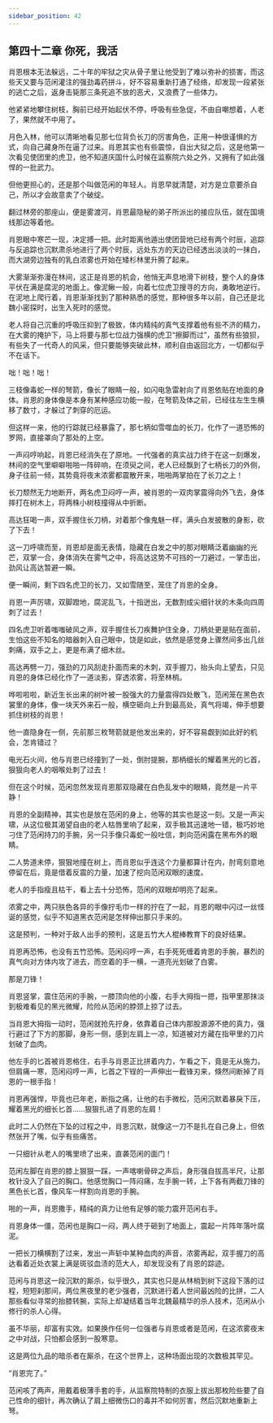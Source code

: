 ```yaml
---
sidebar_position: 42
---
```


## 第四十二章 **你死，我活**

肖恩根本无法躲远，二十年的牢狱之灾从骨子里让他受到了难以弥补的损害，而这些天又要与范闲灌注的强劲毒药拼斗，好不容易重新打通了经络，却发现一段紧张的逃亡之后，返身击毙那三条死追不放的恶犬，又浪费了一些体力。

他紧紧地攀住树枝，胸前已经开始起伏不停，呼吸有些急促，不由自嘲想着，人老了，果然就不中用了。

月色入林，他可以清晰地看见那七位背负长刀的厉害角色，正用一种很谨惧的方式，向自己藏身所在逼了过来。肖恩其实也有些震惊，自出大狱之后，这是他第一次看见使团里的虎卫，他不知道庆国什么时候在监察院六处之外，又拥有了如此强悍的一批武力。

但他更担心的，还是那个叫做范闲的年轻人。肖恩早就清楚，对方是立意要杀自己，所以才会故意卖了个破绽。

翻过林旁的那座山，便是雾渡河，肖恩最隐秘的弟子所派出的接应队伍，就在国境线那边等着他。

肖恩眼中寒芒一现，决定搏一把。此时距离他遁出使团营地已经有两个时辰，追踪与反追踪也沉默肃杀地进行了两个时辰，远处东方的天边已经透出淡淡的一抹白，而大湖旁边独有的乳白浓雾也开始在矮杉林里升腾了起来。

大雾渐渐弥漫在林间，这正是肖恩的机会，他悄无声息地滑下树枝，整个人的身体平伏在满是腐泥的地面上。像泥鳅一般，向着七位虎卫搜寻的方向，勇敢地逆行。在泥地上爬行着，肖恩渐渐找到了那种熟悉的感觉，那种很多年以前，自己还是北魏小密探时，出生入死时的感觉。

老人将自己沉重的呼吸压抑到了极致，体内精纯的真气支撑着他有些不济的精力，在大雾的掩护下，马上将要与那七位战力强横的虎卫“擦脚而过”，虽然有些狼狈，有些失了一代奇人的风采，但只要能够突破此林，顺利自由返回北方，一切都似乎不在话下。

咄！咄！咄！

三枝像毒蛇一样的弩箭，像长了眼睛一般，如闪电急雷射向了肖恩依贴在地面的身体。肖恩的身体像是本身有某种感应功能一般，在弩箭及体之前，已经往左生生横移了数寸，才躲过了刺穿的厄运。

但这样一来，他的行踪就已经暴露了，那七柄如雪噬血的长刀，化作了一道恐怖的罗网，直接罩向了那处的上空。

一声闷哼响起，肖恩已经消失在了原地。一代强者的真实战力终于在这一刻爆发，林间的空气里噼噼啪啪一阵碎响，在须臾之间，老人已经飘到了七柄长刀的外侧，身子往前一倾，其势竟将夜末浓雾都震散开来，啪啪两掌拍在了长刀之上！

长刀颓然无力地断开，两名虎卫闷哼一声，被肖恩的一双肉掌震得向外飞去，身体摔打在树木上，将两株小树枝撞得从中折断。

高达狂喝一声，双手握住长刀柄，对着那个像鬼魅一样，满头白发披散的身影，砍了下去！

这一刀呼啸而至，肖恩却是面无表情，隐藏在白发之中的那对眼睛泛着幽幽的光芒，双掌一合，身体消失在雾气之中，将高达这势不可挡的一刀避过，一掌击出，劲风让高达暂避一瞬。

便一瞬间，剩下四名虎卫的长刀，又如雪随至，笼住了肖恩的全身。

肖恩一声厉啸，双脚蹬地，腐泥乱飞，十指迸出，无数割成尖细针状的木条向四周刺了过去！

四名虎卫听着嗤嗤破风之声，双手握住长刀疾舞护住全身，刀柄处更是贴在面前，生怕这些不知名的暗器刺入自己眼中，饶是如此，依然是感觉身上骤然间多出几丝刺痛，双手之上，更是布满了细木丝。

高达再劈一刀，强劲的刀风刮走扑面而来的木刺，双手握刀，抬头向上望去，只见肖恩的身体已经化作了一道淡影，穿透浓雾，将至林梢。

哗啦啦啦，新近生长出来的树叶被一股强大的力量震得四处散飞，范闲笼在黑色衣裳里的身体，像一块天外来石一般，横空砸向上升到最高处，真气将竭，伸手想要抓住树枝的肖恩！

他一直隐身在一侧，先前那三枚弩箭就是他发出来的，好不容易觑到如此好的机会，怎肯错过？

电光石火间，他与肖恩已经撞到了一处，倒肘提腕，那柄细长的耀着黑光的匕首，狠狠向老人的咽喉处刺了过去！

但在这个时候，范闲忽然发现肖恩那双隐藏在白色乱发中的眼睛，竟然是一片平静！

肖恩的全副精神，其实也是放在范闲的身上，他等的其实也是这一刻。又是一声尖啸，从这位极其渴望自由的老人枯唇里响了起来，双手极其迅速地一错，极巧妙地刁住了范闲持刀的手腕，另一只手像只毒蛇一般吐信，刺向范闲露在黑布外的眼睛。

二人势道未停，狠狠地撞在树上，而肖恩似乎连这个力量都算计在内，肘弯刻意地停留在后，竟是借着反震的力量，加速了挖向范闲双眼的速度。

老人的手指瘦且枯干，看上去十分恐怖，范闲的双眼却明亮了起来。

浓雾之中，两只肤色各异的手像拧毛巾一样的拧在了一起，肖恩的眼中闪过一丝怪诞的感觉，似乎不知道黑衣范闲是怎样伸出那只手来的。

这是预判，一种对于敌人出手的预判，这是五竹大人棍棒教育下的良好结果。

肖恩再恐怖，也没有五竹恐怖。范闲闷哼一声，右手死死缠着肯恩的手腕，暴烈的真气向对方体内攻了进去，而空着的手一横，一道亮光划破了白雾。

那是刀锋！

肖恩竖掌，震住范闲的手腕，一膝顶向他的小腹，右手大拇指一摁，指甲里那抹淡到极难看见的黑光微耀，险险从范闲的脖颈上掠了过去。

当肖恩大拇指一动时，范闲就抢先拧身，依靠着自己体内那股源源不绝的真力，强行避过了下方的那脚，身形一侧，感到左肩上一凉，知道被对方藏在指甲里的刀片划破了血肉。

他左手的匕首被肖恩格住，右手与肖恩正比拼着内力，乍看之下，竟是无从施力。但肩痛一寒，范闲闷哼一声，匕首之下锃的一声伸出一截锋刃来，倏然间断掉了肖恩的一根手指！

肖恩再强悍，毕竟也已年老，断指之痛，让他的右手微松，范闲沉默着暴戾下压，耀着黑光的细长匕首……狠狠扎进了肖恩的左肩！

此时二人仍然在下坠的过程之中，肖恩沉默，就像这一刀不是扎在自己身上，但依然张开了嘴，似乎有些痛苦。

一只细针从老人的嘴里喷了出来，直袭范闲的面门！

范闲左脚在肖恩的膝上狠狠一踩，一声喀喇骨碎之声后，身形强自拔高半尺，让那枚针没入了自己的胸口。他感觉胸口一阵闷痛，左手腕一转，上下各有两截刀锋的黑色长匕首，像风车一样割向肖恩的手腕。

啪的一声，肖恩撒手，精纯的真力让他有足够的能力震开范闲右手。

肖恩身体一僵，范闲也是胸口一闷，两人终于砸到了地面上，震起一片阵年落叶腐泥。

一把长刀横横割了过来，发出一声斩中某种血肉的声音，浓雾再起，双手握刀的高达看着近处衣裳上满是斑驳血渍的范大人，却发现没有了肖恩的踪迹。

范闲与肖恩这一段沉默的厮杀，似乎很久，其实也只是从林梢到树下这段下落的过程，短短刹那间，两位黑夜里的老少强者，沉默进行着人世间最凶险的比拼，二人那些看似寻常的抬膝转腕，实际上却凝结着当年北魏最精华的杀人技术，范闲从小修行的杀人心得。

虽不华丽，却富有实效。如果换作任何一位强者与肖恩或者是范闲，在这浓雾夜末之中对战，只怕都会感到一股寒意。

这是两位九品的暗杀者在厮杀，在这个世界上，这种场面出现的次数极其罕见。

“肖恩完了。”

范闲咳了两声，用戴着极薄手套的手，从监察院特制的衣服上拔出那枚险些要了自己性命的细针，再次确认了肩上细微伤口的毒并不如何厉害，然后沉默地重新上弩。

